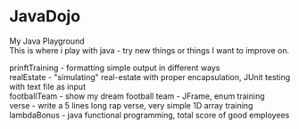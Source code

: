# JavaDojo
My Java Playground <br />
This is where i play with java - try new things or things I want to improve on. <br />

prinftTraining - formatting simple output in different ways <br />
realEstate - "simulating" real-estate with proper encapsulation, JUnit testing with text file as input <br />
footballTeam - show my dream football team - JFrame, enum training <br />
verse - write a 5 lines long rap verse, very simple 1D array training <br />
lambdaBonus - java functional programming, total score of good employees <br />
